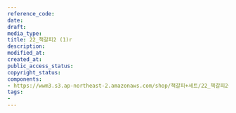 ```yaml
---
reference_code: 
date: 
draft: 
media_type: 
title: 22_책갈피2 (1)r
description: 
modified_at: 
created_at: 
public_access_status: 
copyright_status: 
components:
- https://wwm3.s3.ap-northeast-2.amazonaws.com/shop/책갈피+세트/22_책갈피2+(1)r.jpg
tags:
- 
---
```

